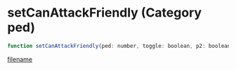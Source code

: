 # setCanAttackFriendly (Category ped)

```js
function setCanAttackFriendly(ped: number, toggle: boolean, p2: boolean): void
```

[filename](setCanAttackFriendly_m.md ':include')